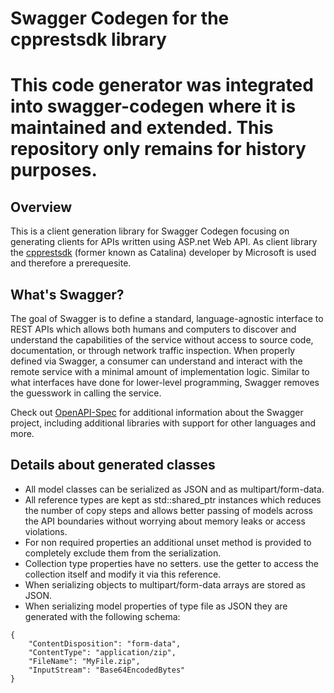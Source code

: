 # Swagger Codegen for the cpprestsdk library

# This code generator was integrated into swagger-codegen where it is maintained and extended. This repository only remains for history purposes. 

## Overview
This is a client generation library for Swagger Codegen focusing on generating clients for APIs written using ASP.net Web API.
As client library the [cpprestsdk](https://github.com/Microsoft/cpprestsdk) (former known as Catalina) developer by Microsoft is used and therefore a prerequesite. 
  
## What's Swagger?
The goal of Swagger is to define a standard, language-agnostic interface to REST APIs which allows both humans and computers to discover and understand the capabilities of the service without access to source code, documentation, or through network traffic inspection. When properly defined via Swagger, a consumer can understand and interact with the remote service with a minimal amount of implementation logic. Similar to what interfaces have done for lower-level programming, Swagger removes the guesswork in calling the service.


Check out [OpenAPI-Spec](https://github.com/OAI/OpenAPI-Specification) for additional information about the Swagger project, including additional libraries with support for other languages and more. 

## Details about generated classes

* All model classes can be serialized as JSON and as multipart/form-data. 
* All reference types are kept as std::shared_ptr instances which reduces the number of copy steps and allows better passing of models across the API boundaries without worrying about memory leaks or access violations. 
* For non required properties an additional unset method is provided to completely exclude them from the serialization. 
* Collection type properties have no setters. use the getter to access the collection itself and modify it via this reference.
* When serializing objects to multipart/form-data arrays are stored as JSON. 
* When serializing model properties of type file as JSON they are generated with the following schema: 

```
{
    "ContentDisposition": "form-data",
    "ContentType": "application/zip",
    "FileName": "MyFile.zip",
    "InputStream": "Base64EncodedBytes"
}
```
